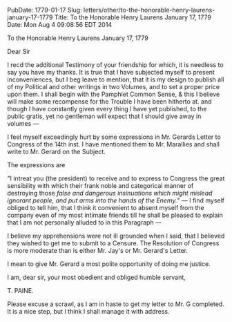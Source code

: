 PubDate: 1779-01-17
Slug: letters/other/to-the-honorable-henry-laurens-january-17-1779
Title: To the Honorable Henry Laurens  January 17, 1779
Date: Mon Aug  4 09:08:56 EDT 2014

   To the Honorable Henry Laurens  January 17, 1779

   Dear Sir 

   I recd the additional Testimony of your friendship for which, it is
   needless to say you have my thanks. It is true that I have subjected
   myself to present inconveniences, but I beg leave to mention, that it is my
   design to publish all of my Political and other writings in two Volumes,
   and to set a proper price upon them. I shall begin with the Pamphlet
   Common Sense, & this I believe will make some recompense for the Trouble
   I have been hitherto at. and though I have constantly given every thing I
   have yet published, to the public gratis, yet no gentleman will expect that
   I should give away in volumes &mdash;

   I feel myself exceedingly hurt by some expressions in Mr. Gerards Letter
   to Congress of the 14th inst. I have mentioned them to Mr. Marallies and
   shall write to Mr. Gerard on the Subject.

   The expressions are

   "I intreat you (the president) to receive and to express to Congress the great sensibility
   with which their frank noble and categorical manner of destroying those
   *false and dangerous insinuations which might mislead ignorant people, and
   put arms into the hands of the Enemy.*" &mdash; I find myself obliged to tell him, that I think it convenient to absent
   myself from the company even of my most intimate friends till he shall be
   pleased to explain that I am not personally alluded to in this Paragraph &mdash;
   
   I believe my apprehensions were not ill grounded when I said, that I
   believed they wished to get me to submit to a Censure. The Resolution 
   of Congress is more moderate than is either Mr. Jay's or
   Mr. Gerard's Letter. 
   
   I mean to give Mr. Gerard a most polite opportunity of doing me justice.

   I am, dear sir, your most obedient and obliged humble servant,

   T. PAINE.

   Please excuse a scrawl, as I am in haste to get my letter to Mr. G
   completed. It is a nice step, but I think I shall manage it with address.


